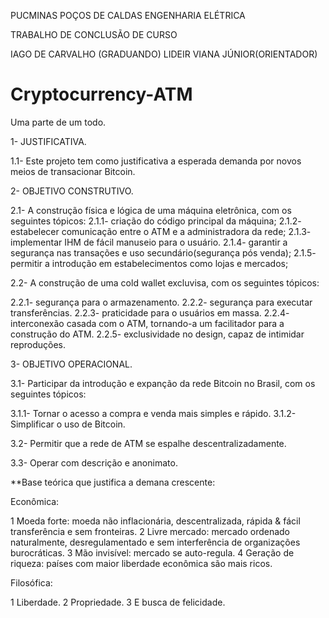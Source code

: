 
PUCMINAS POÇOS DE CALDAS
ENGENHARIA ELÉTRICA

TRABALHO DE CONCLUSÃO DE CURSO

IAGO DE CARVALHO (GRADUANDO)
LIDEIR VIANA JÚNIOR(ORIENTADOR)

# Cryptocurrency-ATM
Uma parte de um todo.

1- JUSTIFICATIVA.

  1.1- Este projeto tem como justificativa a esperada demanda por novos meios de transacionar Bitcoin.


2- OBJETIVO CONSTRUTIVO.

  2.1- A construção física e lógica de uma máquina eletrônica, com os seguintes tópicos:
   2.1.1- criação do código principal da máquina;
   2.1.2- estabelecer comunicação entre o ATM e a administradora da rede;
   2.1.3- implementar IHM de fácil manuseio para o usuário.
   2.1.4- garantir a segurança nas transações e uso secundário(segurança pós venda);
   2.1.5- permitir a introdução em estabelecimentos como lojas e mercados;
   
  2.2- A construção de uma cold wallet excluvisa, com os seguintes tópicos:

   2.2.1- segurança para o armazenamento.
   2.2.2- segurança para executar transferências.
   2.2.3- praticidade para o usuários em massa.
   2.2.4- interconexão casada com o ATM, tornando-a um facilitador para a construção do ATM.
   2.2.5- exclusividade no design, capaz de intimidar reproduções.

 
3- OBJETIVO OPERACIONAL.

  3.1- Participar da introdução e expanção da rede Bitcoin no Brasil, com os seguintes tópicos:

   3.1.1- Tornar o acesso a compra e venda mais simples e rápido.
   3.1.2- Simplificar o uso de Bitcoin.

   
  3.2- Permitir que a rede de ATM se espalhe descentralizadamente.
  
  
  3.3- Operar com descrição e anonimato.
  
   
   
   
   **Base teórica que justifica a demana crescente:

Econômica:

1 Moeda forte: moeda não inflacionária, descentralizada, rápida & fácil transferência e sem fronteiras.
2 Livre mercado: mercado ordenado naturalmente, desregulamentado e sem interferência de organizações burocráticas.
3 Mão invisível: mercado se auto-regula.
4 Geração de riqueza: países com maior liberdade econômica são mais ricos.

Filosófica:

1 Liberdade.
2 Propriedade.
3 E busca de felicidade.

